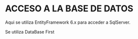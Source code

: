 # ACCESO A LA BASE DE DATOS

Aqui se utiliza EntityFramework 6.x para acceder a SqlServer.

Se utiliza DataBase First